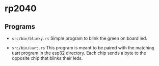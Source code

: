 # rp2040

## Programs

* `src/bin/blinky.rs`
Simple program to blink the green on board led.

* `src/bin/uart.rs`
This program is meant to be paired with the matching uart program in the esp32
directory. Each chip sends a byte to the opposite chip that blinks their leds.
